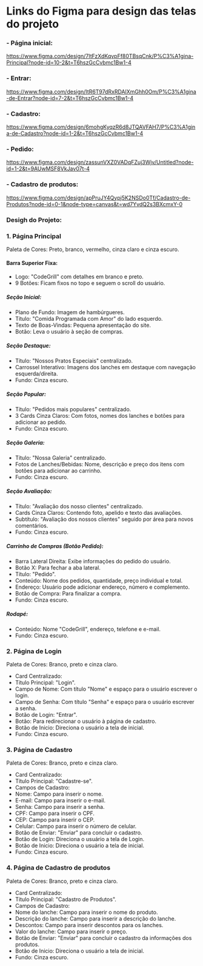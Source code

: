 # Links do Figma para design das telas do projeto

### - Página inicial:
  https://www.figma.com/design/7ItFzXdKqvpFf80TBsqCnk/P%C3%A1gina-Principal?node-id=10-2&t=T6hszGcCvbmc1Bw1-4

### - Entrar:
  https://www.figma.com/design/ItR6T97dRxRDAlXmGhh0Om/P%C3%A1gina-de-Entrar?node-id=7-2&t=T6hszGcCvbmc1Bw1-4

### - Cadastro:
  https://www.figma.com/design/6mohgKyqzR6d8JTQAVFAH7/P%C3%A1gina-de-Cadastro?node-id=1-2&t=T6hszGcCvbmc1Bw1-4

### - Pedido:
  https://www.figma.com/design/zassunVXZ0VADqFZuj3Wjv/Untitled?node-id=1-2&t=9AUwMSF8VkJav07t-4

### - Cadastro de produtos:
  https://www.figma.com/design/apPruJY4Qypj5K2NSDo0Tf/Cadastro-de-Produtos?node-id=0-1&node-type=canvas&t=wd7YvdQ2s3BXcmxY-0

### Desigh do Projeto:

### 1. Página Principal
   Paleta de Cores: Preto, branco, vermelho, cinza claro e cinza escuro.

#### Barra Superior Fixa:

- Logo: "CodeGrill" com detalhes em branco e preto.
- 9 Botões: Ficam fixos no topo e seguem o scroll do usuário.

##### Seção Inicial:

- Plano de Fundo: Imagem de hambúrgueres.
- Título: "Comida Programada com Amor" do lado esquerdo.
- Texto de Boas-Vindas: Pequena apresentação do site.
- Botão: Leva o usuário à seção de compras.

##### Seção Destaque:

- Título: "Nossos Pratos Especiais" centralizado.
- Carrossel Interativo: Imagens dos lanches em destaque com navegação esquerda/direita.
- Fundo: Cinza escuro.

##### Seção Popular:

- Título: "Pedidos mais populares" centralizado.
- 3 Cards Cinza Claros: Com fotos, nomes dos lanches e botões para adicionar ao pedido.
- Fundo: Cinza escuro.

##### Seção Galeria:

- Título: "Nossa Galeria" centralizado.
- Fotos de Lanches/Bebidas: Nome, descrição e preço dos itens com botões para adicionar ao carrinho.
- Fundo: Cinza escuro.

##### Seção Avaliação:

- Título: "Avaliação dos nosso clientes" centralizado.
- Cards Cinza Claros: Contendo foto, apelido e texto das avaliações.
- Subtítulo: "Avaliação dos nossos clientes" seguido por área para novos comentários.
- Fundo: Cinza escuro.

##### Carrinho de Compras (Botão Pedido):

- Barra Lateral Direita: Exibe informações do pedido do usuário.
- Botão X: Para fechar a aba lateral.
- Título: "Pedido".
- Conteúdo: Nome dos pedidos, quantidade, preço individual e total.
- Endereço: Usuário pode adicionar endereço, número e complemento.
- Botão de Compra: Para finalizar a compra.
- Fundo: Cinza escuro.

##### Rodapé:

- Conteúdo: Nome "CodeGrill", endereço, telefone e e-mail.
- Fundo: Cinza escuro.

### 2. Página de Login
   Paleta de Cores: Branco, preto e cinza claro.

- Card Centralizado:
- Título Principal: "Login".
- Campo de Nome: Com título "Nome" e espaço para o usuário escrever o login.
- Campo de Senha: Com título "Senha" e espaço para o usuário escrever a senha.
- Botão de Login: "Entrar".
- Botão: Para redirecionar o usuário à página de cadastro.
- Botão de Inicio: Direciona o usuário a tela de inicial.
- Fundo: Cinza escuro.

### 3. Página de Cadastro
   Paleta de Cores: Branco, preto e cinza claro.

- Card Centralizado:
- Título Principal: "Cadastre-se".
- Campos de Cadastro:
- Nome: Campo para inserir o nome.
- E-mail: Campo para inserir o e-mail.
- Senha: Campo para inserir a senha.
- CPF: Campo para inserir o CPF.
- CEP: Campo para inserir o CEP.
- Celular: Campo para inserir o número de celular.
- Botão de Enviar: "Enviar" para concluir o cadastro.
- Botão de Login: Direciona o usuário a tela de Login.
- Botão de Inicio: Direciona o usuário a tela de inicial.
- Fundo: Cinza escuro.

### 4. Página de Cadastro de produtos
   Paleta de Cores: Branco, preto e cinza claro.

- Card Centralizado:
- Título Principal: "Cadastro de Produtos".
- Campos de Cadastro:
- Nome do lanche: Campo para inserir o nome do produto.
- Descrição do lanche: Campo para inserir a descrição do lanche.
- Descontos: Campo para inserir descontos para os lanches.
- Valor do lanche: Campo para inserir o preço.
- Botão de Enviar: "Enviar" para concluir o cadastro da informações dos produtos.
- Botão de Inicio: Direciona o usuário a tela de inicial.
- Fundo: Cinza escuro.

